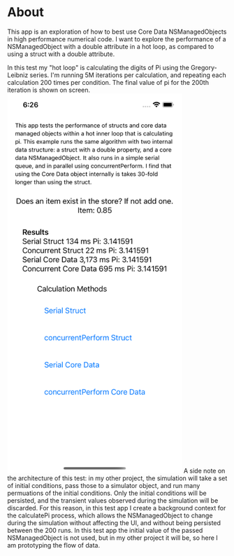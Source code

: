#  About

This app is an exploration of how to best use Core Data NSManagedObjects in high performance numerical code. I want to explore the performance of a NSManagedObject with a double attribute in a hot loop, as compared to using a struct with a double attribute.

In this test my "hot loop" is calculating the digits of Pi using the Gregory-Leibniz series. I'm running 5M iterations per calculation, and repeating each calculation 200 times per condition. The final value of pi for the 200th iteration is shown on screen.
<img src="./screenshot.png" width="400px"></img>
A side note on the architecture of this test: in my other project, the simulation will take a set of initial conditions, pass those to a simulator object, and run many permuations of the initial conditions. Only the initial conditions will be persisted, and the transient values observed during the simulation will be discarded. For this reason, in this test app I create a background context for the calculatePi process, which allows the NSManagedObject to change during the simulation without affecting the UI, and without being persisted between the 200 runs. In this test app the initial value of the passed NSManagedObject is not used, but in my other project it will be, so here I am prototyping the flow of data.
